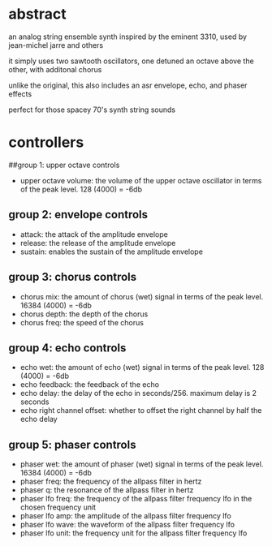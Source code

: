 # abstract

an analog string ensemble synth inspired by the eminent 3310, used by jean-michel jarre and others

it simply uses two sawtooth oscillators, one detuned an octave above the other, with additonal chorus

unlike the original, this also includes an asr envelope, echo, and phaser effects

perfect for those spacey 70's synth string sounds

# controllers

##group 1: upper octave controls

- upper octave volume: the volume of the upper octave oscillator in terms of the peak level. 128 (4000) = -6db

## group 2: envelope controls

- attack: the attack of the amplitude envelope
- release: the release of the amplitude envelope
- sustain: enables the sustain of the amplitude envelope

## group 3: chorus controls

- chorus mix: the amount of chorus (wet) signal in terms of the peak level. 16384 (4000) = -6db
- chorus depth: the depth of the chorus
- chorus freq: the speed of the chorus

## group 4: echo controls

- echo wet: the amount of echo (wet) signal in terms of the peak level. 128 (4000) = -6db
- echo feedback: the feedback of the echo
- echo delay: the delay of the echo in seconds/256. maximum delay is 2 seconds
- echo right channel offset: whether to offset the right channel by half the echo delay

## group 5: phaser controls

- phaser wet: the amount of phaser (wet) signal in terms of the peak level. 16384 (4000) = -6db
- phaser freq: the frequency of the allpass filter in hertz
- phaser q: the resonance of the allpass filter in hertz
- phaser lfo freq: the frequency of the allpass filter frequency lfo in the chosen frequency unit
- phaser lfo amp: the amplitude of the allpass filter frequency lfo
- phaser lfo wave: the waveform of the allpass filter frequency lfo
- phaser lfo unit: the frequency unit for the allpass filter frequency lfo